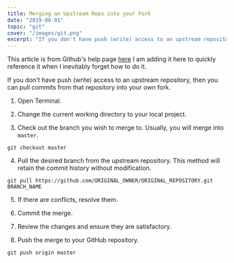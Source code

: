 ```yaml
---
title: Merging an Upstream Repo into your Fork
date: "2019-08-01"
topic: "git"
cover: "/images/git.png"
excerpt: "If you don't have push (write) access to an upstream repository, then you can pull commits from that repository into your own fork."
---
```



This article is from Github's help page [here](https://help.github.com/en/articles/merging-an-upstream-repository-into-your-fork) I am adding it here to quickly reference it when I inevitably forget how to do it.

If you don't have push (write) access to an upstream repository, then you can pull commits from that repository into your own fork.

1. Open Terminal.

2. Change the current working directory to your local project.

3. Check out the branch you wish to merge to. Usually, you will merge into `master`.

```
git checkout master
```

4. Pull the desired branch from the upstream repository. This method will retain the commit history without modification.

```
git pull https://github.com/ORIGINAL_OWNER/ORIGINAL_REPOSITORY.git BRANCH_NAME
```

5. If there are conflicts, resolve them.

6. Commit the merge.

7. Review the changes and ensure they are satisfactory.

8. Push the merge to your GitHub repository.

```
git push origin master
```


